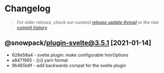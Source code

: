 # Changelog

> *For older releses, check our curated [release update thread](https://github.com/snowpackjs/snowpack/discussions/1183) or the raw [commit history](https://github.com/snowpackjs/snowpack/commits/main/plugins/plugin-svelte).*

## @snowpack/plugin-svelte@3.5.1 [2021-01-14]

* 628e58a4 - svelte plugin: make configurable hmrOptions 
* a8471965 - [ci] yarn format 
* 9b465b6f - add backwards compat for the svelte plugin 
